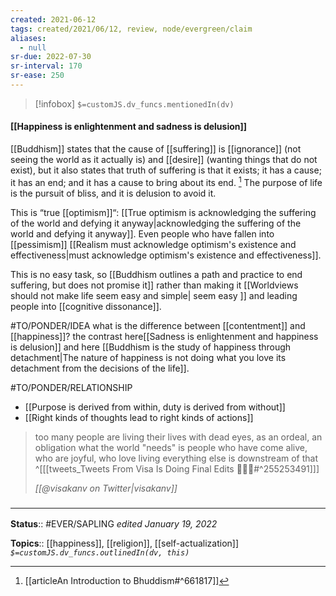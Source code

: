 ```yaml
---
created: 2021-06-12
tags: created/2021/06/12, review, node/evergreen/claim
aliases:
  - null
sr-due: 2022-07-30
sr-interval: 170
sr-ease: 250
---
```

> [!infobox]
`$=customJS.dv_funcs.mentionedIn(dv)`

#### [[Happiness is enlightenment and sadness is delusion]] 

[[Buddhism]] states that the cause of [[suffering]] is [[ignorance]] (not seeing the world as it actually is) and [[desire]] (wanting things that do not exist), but it also states that truth of suffering is that it exists; it has a cause; it has an end; and it has a cause to bring about its end. [^1]  The purpose of life is the pursuit of bliss, and it is delusion to avoid it.

This is “true [[optimism]]“: [[True optimism is acknowledging the suffering of the world and defying it anyway|acknowledging the suffering of the world and defying it anyway]]. Even people who have fallen into [[pessimism]]  [[Realism must acknowledge optimism's existence and effectiveness|must acknowledge optimism's existence and effectiveness]]. 

This is no easy task, so [[Buddhism outlines a path and practice to end suffering, but does not promise it]] rather than making it [[Worldviews should not make life seem easy and simple| seem easy ]] and leading people into [[cognitive dissonance]].

#TO/PONDER/IDEA what is the difference between [[contentment]] and [[happiness]]? 
the contrast here[[Sadness is enlightenment and happiness is delusion]] and here [[Buddhism is the study of happiness through detachment|The nature of happiness is not doing what you love its detachment from the decisions of the life]].

#TO/PONDER/RELATIONSHIP
- [[Purpose is derived from within, duty is derived from without]]
- [[Right kinds of thoughts lead to right kinds of actions]]

 
> too many people are living their lives with dead eyes, as an ordeal, an obligation
what the world "needs" is people who have come alive, who are joyful, who love living
everything else is downstream of that
> ^[[[tweets_Tweets From Visa Is Doing Final Edits ✍🏾📖#^255253491]]]
> 
> <cite>[[@visakanv on Twitter|visakanv]]</cite>


### <hr class="footnote"/>

**Status**:: #EVER/SAPLING 
*edited January 19, 2022*

**Topics**:: [[happiness]], [[religion]], [[self-actualization]]
*`$=customJS.dv_funcs.outlinedIn(dv, this)`*

[^1]: [[articleAn Introduction to Bhuddism#^661817]]
